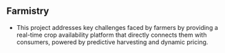 ## Farmistry
- This project addresses key challenges faced by farmers by providing a real-time crop availability platform that directly connects them with consumers, powered by predictive harvesting and dynamic pricing.

